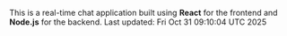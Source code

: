This is a real-time chat application built using **React** for the frontend and **Node.js** for the backend.
Last updated: Fri Oct 31 09:10:04 UTC 2025
